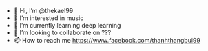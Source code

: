 - 👋 Hi, I’m @thekael99
- 👀 I’m interested in music
- 🌱 I’m currently learning deep learning
- 💞️ I’m looking to collaborate on ???
- 📫 How to reach me https://www.facebook.com/thanhthangbui99

<!---
thekael99/thekael99 is a ✨ special ✨ repository because its `README.md` (this file) appears on your GitHub profile.
You can click the Preview link to take a look at your changes.
--->
